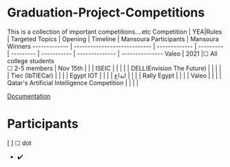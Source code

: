 # Graduation-Project-Competitions
This is a collection of important competitions....etc
Competition  |  YEA|Rules | Targeted Topics | Opening  | Timeline | Mansoura Participants | Mansoura Winners
------------- | ---------------------------- | ------------- | --------- | --------- | ----------- | -------------- | ---------------
Valeo  | 2021 |&#9744; All college students  <br />&#9744; 2-5 members | Nov 15th |     |    |
ISEIC  |  |   |        |      |
DELL(Envision The Future) |  |   |       |  |
Tiec (IbTIECar)  |  |   |       |
Egypt IOT  |  |   |       |
ابداع  |  |   |       |
Rally Egypt  |  |   |       |
Valeo  |  |   |       |
Qatar's Artificial Intelligence Competition |  |   |       |


[Documentation](https://docs.google.com/document/d/1v2MFjTeXVsTtnqSkYqkgJU2x7aWQv7Lbx6X5hqaN8as/edit#heading=h.b43fglan7o89)

# Participants
 [ ] &#9744; 
 dot <ul><li>
 :heavy_check_mark:
